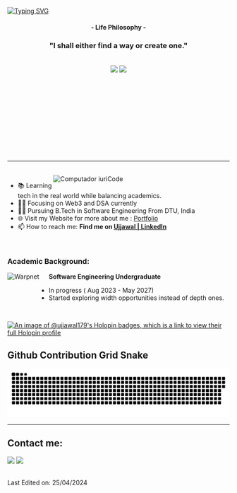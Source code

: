 [![Typing SVG](https://readme-typing-svg.herokuapp.com?color=FF3670&size=35&center=true&vCenter=true&width=1000&lines=Welcome+to+my+GitHub+profile!;My+name+is+Ujjawal+Agrawal;I'm+Software+Engineering+Student)](https://git.io/typing-svg)

<h4 align="center">- Life Philosophy -</h4>
<h3 align="center">"I shall either find a way or create one."</h3>

<br>

<div align="center" style="margin-bottom:200px">
 <img width=45% align="center" src="https://github-readme-stats.vercel.app/api?username=ujjawal179&theme=radical&show_icons=true" />
 <img width=40% align="center" src="https://github-readme-stats.vercel.app/api/top-langs/?username=ujjawal179&layout=compact&theme=radical" />
</div>

<hr>
<br>

<img src="https://raw.githubusercontent.com/MicaelliMedeiros/micaellimedeiros/master/image/computer-illustration.png" min-width="400px" max-width="400px" width="400px" align="right" alt="Computador iuriCode">

- 📚 Learning tech in the real world while balancing academics.
- 👨‍💻 Focusing on Web3 and DSA currently
- 👨‍🎓 Pursuing B.Tech in Software Engineering From DTU, India
- 🌐 Visit my Website for more about me : [Portfolio](https://ujjawal179.github.io/)
- 📫 How to reach me: **Find me on [Ujjawal | LinkedIn](https://www.linkedin.com/in/ujjawal-agrawal179)**

<br>

### Academic Background:

[<img align="left" height="94px" width="94px" alt="Warpnet" src="https://upload.wikimedia.org/wikipedia/en/b/b5/DTU%2C_Delhi_official_logo.png"/>](https://www.uninter.com/)
**Software Engineering Undergraduate** 
- In progress ( Aug 2023 - May 2027)
- Started exploring width opportunities instead of depth ones.

<br>

[![An image of @ujjawal179's Holopin badges, which is a link to view their full Holopin profile](https://holopin.me/ujjawal179)](https://holopin.io/@ujjawal179)

<be>

## Github Contribution Grid Snake

<picture>
  <source media="(prefers-color-scheme: dark)" srcset="https://raw.githubusercontent.com/ujjawal179/ujjawal179/output/github-contribution-grid-snake-dark.svg">
  <source media="(prefers-color-scheme: light)" srcset="https://raw.githubusercontent.com/ujjawal179/ujjawal179/output/github-contribution-grid-snake.svg">
  <img alt="github contribution grid snake animation" src="https://raw.githubusercontent.com/ujjawal179/ujjawal179/output/github-contribution-grid-snake.svg">
</picture>

---

## Contact me:
<div>
<a href = "mailto: ujjawal.agrawal179@gmail.com"><img loading="lazy" src="https://img.shields.io/badge/Gmail-D14836?style=for-the-badge&logo=gmail&logoColor=white" target="_blank"></a>
<a href="https://www.linkedin.com/in/ujjawal-agrawal179/" target="_blank"><img loading="lazy" src="https://img.shields.io/badge/-LinkedIn-%230077B5?style=for-the-badge&logo=linkedin&logoColor=white" target="_blank"></a>   
</div>
<br>

Last Edited on: 25/04/2024

